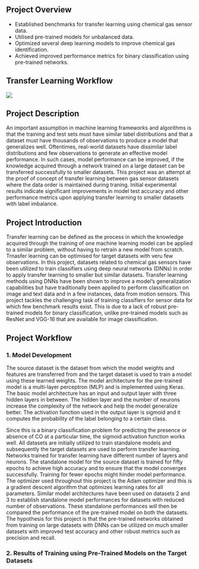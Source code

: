 ## Project Overview

- Established benchmarks for transfer learning using chemical gas sensor data.
- Utilised pre-trained models for unbalanced data.
- Optimized several deep learning models to improve chemical gas identification.
- Achieved improved performance metrics for binary classification using pre-trained networks.

## Transfer Learning Workflow

![](TL.png)

## Project Description

An important assumption in machine learning frameworks and algorithms is that the training and test sets must have similar label distributions and that a dataset must have thousands of observations to produce a model that generalizes well. Oftentimes, real-world datasets have dissimilar label distributions and few observations to generate an effective model performance. In such cases, model performance can be improved, if the knowledge acquired through a network trained on a large dataset can be transferred successfully to smaller datasets. This project was an attempt at the proof of concept of transfer learning between gas sensor datasets where the data order is maintained during traning. Initial experimental results indicate significant improvements in model test accuracy and other performance metrics upon applying transfer learning to smaller datasets with label imbalance.

## Project Introduction

Transfer learning can be defined as the process in which the knowledge acquired through the training of one machine learning model can be applied to a similar problem, without having to retrain a new model from scratch. Trnasfer learning can be optimised for target datasets with veru few observations. In this project, datasets related to chemical gas sensors have been utilized to train classifiers using deep neural networks (DNNs) in order to apply transfer learning to smaller but similar datasets. Transfer learning methods using DNNs have been shown to improve a model’s generalization capabilities but have traditionally been applied to perform classification on image and text data and in a few instances, data from motion sensors. This project tackles the challenging task of training classifiers for sensor data for which few benchmark results exist. This is due to a lack of robust pre-trained models for binary classification, unlike pre-trained models such as ResNet and VGG-16 that are available for image classification. 


## Project Workflow

### 1. Model Development

The source dataset is the dataset from which the model weights and features are transferred from and the target dataset is used to train a model using these learned weights. The model architecture for the pre-trained model is a multi-layer perceptron (MLP) and is implemented using Keras. The basic model architecture has an input and output layer with three hidden layers in between. The hidden layer and the number of neurons increase the complexity of the network and help the model generalize better. The activation function used in the output layer is sigmoid and it computes the probability of the label belonging to a certain class.

Since this is a binary classification problem for predicting the presence or absence of CO at a particular time, the sigmoid activation function works well. All datasets are initially utilized to train standalone models and subsequently the target datasets are used to perform transfer learning. Networks trained for transfer learning have different number of layers and neurons. The standalone model for the source dataset is trained for fifty epochs to achieve high accuracy and to ensure that the model converges successfully. Training for fewer epochs might hinder model performance. The optimizer used throughout this project is the Adam optimizer and this is a gradient descent algorithm that optimizes learning rates for all parameters. Similar model architectures have been used on datasets 2 and 3 to establish standalone model performances for datasets with reduced number of observations. These standalone performances will then be compared the performance of the pre-trained model on both the datasets. The hypothesis for this project is that the pre-trained networks obtained from training on large datasets with DNNs can be utilized on much smaller datasets with improved test accuracy and other robust metrics such as precision and recall.

### 2. Results of Training using Pre-Trained Models on the Target Datasets











